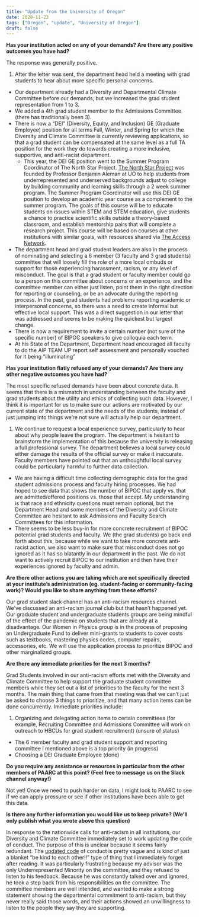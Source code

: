 ```yaml
---
title: "Update from the University of Oregon"
date: 2020-11-23
tags: ["Oregon", "update", "University of Oregon"]
draft: false
---
```

**Has your institution acted on any of your demands? Are there any positive outcomes you have had?**

The response was generally positive.

1. After the letter was sent, the department head held a meeting with grad students to hear about more specific personal concerns.
* Our department already had a Diversity and Departmental Climate Committee before our demands, but we increased the grad student representation from 1 to 3.
* We added a 4th grad student member to the Admissions Committee (there has traditionally been 3).
* There is now a “DEI” (Diversity, Equity, and Inclusion) GE (Graduate Employee) position for all terms Fall, Winter, and Spring for which the Diversity and Climate Committee is currently reviewing applications, so that a grad student can be compensated at the same level as a full TA position for the work they do towards creating a more inclusive, supportive, and anti-racist department.
  * This year, the DEI GE position went to the Summer Program Coordinator of The North Star Project. [The North Star Project](https://northstar.uoregon.edu/) was founded by Professor Benjamin Aleman at UO to help students from underrepresented and underserved backgrounds adjust to college by building community and learning skills through a 2 week summer program. The Summer Program Coordinator will use this DEI GE position to develop an academic year course as a complement to the summer program. The goals of this course will be to educate students on issues within STEM and STEM education, give students a chance to practice scientific skills outside a theory-based classroom, and establish mentorship pairs that will complete a research project. This course will be based on courses at other institutions with similar goals, with resources shared via [The Access Network](https://accessnetwork.org/).
* The department head and grad student leaders are also in the process of nominating and selecting a 6 member (3 faculty and 3 grad students) committee that will loosely fill the role of a more local ombuds or support for those experiencing harassment, racism, or any level of misconduct. The goal is that a grad student or faculty member could go to a person on this committee about concerns or an experience, and the committee member can either just listen, point them in the right direction for reporting or counseling, or be an advocate during the reporting process. In the past, grad students had problems reporting academic or interpersonal concerns, so there was a need to create informal but effective local support. This was a direct suggestion in our letter that was addressed and seems to be making the quickest but largest change.
* There is now a requirement to invite a certain number (not sure of the specific number) of BIPOC speakers to give colloquia each term.
* At his State of the Department, Department head encouraged all faculty to do the AIP TEAM UP report self assessment and personally vouched for it being “illuminating”

**Has your institution flatly refused any of your demands? Are there any other negative outcomes you have had?**

The most specific refused demands have been about concrete data. It seems that there is a mismatch in understanding between the faculty and grad students about the utility and ethics of collecting such data. However, I think it is important for us to make sure our actions are motivated by our current state of the department and the needs of the students, instead of just jumping into things we’re not sure will actually help our department.

1. We continue to request a local experience survey, particularly to hear about why people leave the program. The department is hesitant to brainstorm the implementation of this because the university is releasing a full professional survey. The department believes a local survey could either damage the results of the official survey or make it inaccurate. Faculty members have pointed out that an unthoughtful local survey could be particularly harmful to further data collection.
* We are having a difficult time collecting demographic data for the grad student admissions process and faculty hiring processes. We had hoped to see data that shows the number of BIPOC that apply vs. that are admitted/offered positions vs. those that accept. My understanding is that race and ethnicity questions must remain optional, but the Department Head and some members of the Diversity and Climate Committee are hesitant to ask Admissions and Faculty Search Committees for this information.
* There seems to be less buy-in for more concrete recruitment of BIPOC potential grad students and faculty. We (the grad students) go back and forth about this, because while we want to take more concrete anti-racist action, we also want to make sure that misconduct does not go ignored as it has so blatantly in our department in the past. We do not want to actively recruit BIPOC to our institution and then have their experiences ignored by faculty and admin.

**Are there other actions you are taking which are not specifically directed at your institute’s administration (eg. student-facing or community-facing work)? Would you like to share anything from these efforts?**

Our grad student slack channel has an anti-racism resources channel. We’ve discussed an anti-racism journal club but that hasn’t happened yet. Our graduate student and undergraduate students groups are being mindful of the effect of the pandemic on students that are already at a disadvantage. Our Women in Physics group is in the process of proposing an Undergraduate Fund to deliver mini-grants to students to cover costs such as textbooks, mastering physics codes, computer repairs, accessories, etc. We will use the application process to prioritize BIPOC and other marginalized groups.

**Are there any immediate priorities for the next 3 months?**

Grad Students involved in our anti-racism efforts met with the Diversity and Climate Committee to help support the graduate student committee members while they set out a list of priorities to the faculty for the next 3 months. The main thing that came from that meeting was that we can’t just be asked to choose 3 things to prioritize, and that many action items can be done concurrently. Immediate priorities include:

1. Organizing and delegating action items to certain committees (for example, Recruiting Committee and Admissions Committee will work on outreach to HBCUs for grad student recruitment) (unsure of status)
* The 6 member faculty and grad student support and reporting committee I mentioned above is a top priority (in progress)
* Choosing a DEI Graduate Employee (done)

**Do you require any assistance or resources in particular from the other members of PAARC at this point? (Feel free to message us on the Slack channel anyway!)**

Not yet! Once we need to push harder on data, I might look to PAARC to see if we can apply pressure or see if other institutions have been able to get this data.

**Is there any further information you would like us to keep private? (We’ll only publish what you wrote above this question)**

In response to the nationwide calls for anti-racism in all institutions, our Diversity and Climate Committee immediately set to work updating the code of conduct. The purpose of this is unclear because it seems fairly redundant. The [updated code](https://docs.google.com/document/d/14mnmAlywGABw8ew6JeGJUddG9i7Vu7er4RhOahWp2Po/edit) of conduct is pretty vague and is kind of just a blanket “be kind to each other!!” type of thing that I immediately forget after reading. It was particularly frustrating because my advisor was the only Underrepresented Minority on the committee, and they refused to listen to his feedback. Because he was constantly talked over and ignored, he took a step back from his responsibilities on the committee. The committee members are well intended, and wanted to make a strong statement showing the departmental commitment to anti-racism, but they never really said those words, and their actions showed an unwillingness to listen to the people they say they are supporting.
